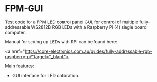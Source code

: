 # FPM-GUI

Test code for a FPM LED control panel GUI, for control of multiple fully-addressable WS2812B RGB LEDs with a Raspberry Pi (4) single board computer.

Manual for setting up LEDs with RPi can be found here:

<a href="https://core-electronics.com.au/guides/fully-addressable-rgb-raspberry-pi/"target="_blank">


Main features:
* GUI interface for LED calibration.

